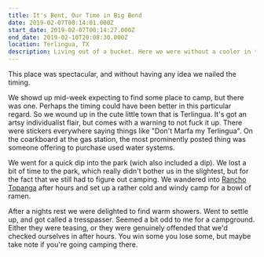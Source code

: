 ```yaml
---
title: It's Bent, Our Time in Big Bend
date: 2019-02-07T00:14:01.000Z
start_date: 2019-02-07T00:14:27.000Z
end_date: 2019-02-10T20:08:30.000Z
location: Terlingua, TX
description: Living out of a bucket. Here we were without a cooler in the back country camping of Big Bend.
---
```


This place was spectacular, and without having any idea we nailed the timing.

We showd up mid-week expecting to find some place to camp, but there was one.
Perhaps the timing could have been better in this particular regard. So we wound
up in the cute little town that is Terlingua. It's got an artsy individualist
flair, but comes with a warning to not fuck it up. There were stickers
everywhere saying things like "Don't Marfa my Terlingua". On the coarkboard at
the gas station, the most prominently posted thing was someone offering to
purchase used water systems.

We went for a quick dip into the park (wich also included a dip). We lost a bit
of time to the park, which really didn't bother us in the slightest, but for the
fact that we still had to figure out camping. We wandered into [Rancho
Topanga](http://www.ranchotopanga.com/) after hours and set up a rather cold and
windy camp for a bowl of ramen.

After a nights rest we were delighted to find warm showers. Went to settle up,
and got called a tresspasser. Seemed a bit odd to me for a campground. Either
they were teasing, or they were genuinely offended that we'd checked ourselves
in after hours. You win some you lose some, but maybe take note if you're going
camping there.
